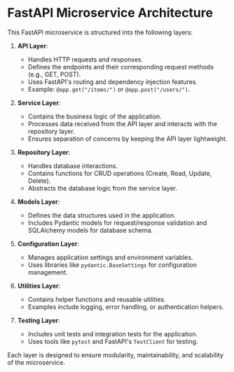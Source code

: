 
# FastAPI Microservice Architecture

This FastAPI microservice is structured into the following layers:

1. **API Layer**:
   - Handles HTTP requests and responses.
   - Defines the endpoints and their corresponding request methods (e.g., GET, POST).
   - Uses FastAPI's routing and dependency injection features.
   - Example: `@app.get("/items/")` or `@app.post("/users/")`.

2. **Service Layer**:
   - Contains the business logic of the application.
   - Processes data received from the API layer and interacts with the repository layer.
   - Ensures separation of concerns by keeping the API layer lightweight.

3. **Repository Layer**:
   - Handles database interactions.
   - Contains functions for CRUD operations (Create, Read, Update, Delete).
   - Abstracts the database logic from the service layer.

4. **Models Layer**:
   - Defines the data structures used in the application.
   - Includes Pydantic models for request/response validation and SQLAlchemy models for database schema.

5. **Configuration Layer**:
   - Manages application settings and environment variables.
   - Uses libraries like `pydantic.BaseSettings` for configuration management.

6. **Utilities Layer**:
   - Contains helper functions and reusable utilities.
   - Examples include logging, error handling, or authentication helpers.

7. **Testing Layer**:
   - Includes unit tests and integration tests for the application.
   - Uses tools like `pytest` and FastAPI's `TestClient` for testing.

Each layer is designed to ensure modularity, maintainability, and scalability of the microservice.
